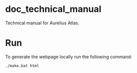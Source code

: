 # doc_technical_manual

Technical manual for Aurelius Atlas.

# Run

To generate the webpage locally run the following command:

```commandline
./make.bat html
```